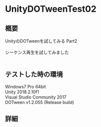 # UnityDOTweenTest02

## 概要  
UnityのDOTweenを試してみる Part2  
<br />
シーケンス再生を試してみました  
<br /> 
## テストした時の環境  
Windows7 Pro 64bit  
Unity 2018.2.10f1  
Visual Studio Community 2017  
DOTween v1.2.055 (Release build)  

## 詳細

